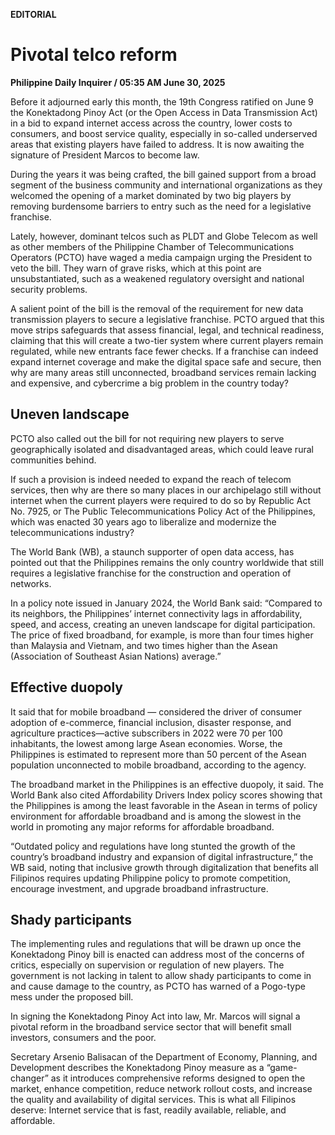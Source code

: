 **EDITORIAL**

# Pivotal telco reform

****Philippine Daily Inquirer / 05:35 AM June 30, 2025****

Before it adjourned early this month, the 19th Congress ratified on June 9 the Konektadong Pinoy Act (or the Open Access in Data Transmission Act) in a bid to expand internet access across the country, lower costs to consumers, and boost service quality, especially in so-called underserved areas that existing players have failed to address. It is now awaiting the signature of President Marcos to become law.

During the years it was being crafted, the bill gained support from a broad segment of the business community and international organizations as they welcomed the opening of a market dominated by two big players by removing burdensome barriers to entry such as the need for a legislative franchise. 

Lately, however, dominant telcos such as PLDT and Globe Telecom as well as other members of the Philippine Chamber of Telecommunications Operators (PCTO) have waged a media campaign urging the President to veto the bill. They warn of grave risks, which at this point are unsubstantiated, such as a weakened regulatory oversight and national security problems.

A salient point of the bill is the removal of the requirement for new data transmission players to secure a legislative franchise. PCTO argued that this move strips safeguards that assess financial, legal, and technical readiness, claiming that this will create a two-tier system where current players remain regulated, while new entrants face fewer checks. If a franchise can indeed expand internet coverage and make the digital space safe and secure, then why are many areas still unconnected, broadband services remain lacking and expensive, and cybercrime a big problem in the country today?

## Uneven landscape

PCTO also called out the bill for not requiring new players to serve geographically isolated and disadvantaged areas, which could leave rural communities behind. 

If such a provision is indeed needed to expand the reach of telecom services, then why are there so many places in our archipelago still without internet when the current players were required to do so by Republic Act No. 7925, or The Public Telecommunications Policy Act of the Philippines, which was enacted 30 years ago to liberalize and modernize the telecommunications industry?

The World Bank (WB), a staunch supporter of open data access, has pointed out that the Philippines remains the only country worldwide that still requires a legislative franchise for the construction and operation of networks. 

In a policy note issued in January 2024, the World Bank said: “Compared to its neighbors, the Philippines’ internet connectivity lags in affordability, speed, and access, creating an uneven landscape for digital participation. The price of fixed broadband, for example, is more than four times higher than Malaysia and Vietnam, and two times higher than the Asean (Association of Southeast Asian Nations) average.”

## Effective duopoly

It said that for mobile broadband — considered the driver of consumer adoption of e-commerce, financial inclusion, disaster response, and agriculture practices—active subscribers in 2022 were 70 per 100 inhabitants, the lowest among large Asean economies. Worse, the Philippines is estimated to represent more than 50 percent of the Asean population unconnected to mobile broadband, according to the agency.

The broadband market in the Philippines is an effective duopoly, it said. The World Bank also cited Affordability Drivers Index policy scores showing that the Philippines is among the least favorable in the Asean in terms of policy environment for affordable broadband and is among the slowest in the world in promoting any major reforms for affordable broadband.

“Outdated policy and regulations have long stunted the growth of the country’s broadband industry and expansion of digital infrastructure,” the WB said, noting that inclusive growth through digitalization that benefits all Filipinos requires updating Philippine policy to promote competition, encourage investment, and upgrade broadband infrastructure.

## Shady participants

The implementing rules and regulations that will be drawn up once the Konektadong Pinoy bill is enacted can address most of the concerns of critics, especially on supervision or regulation of new players. The government is not lacking in talent to allow shady participants to come in and cause damage to the country, as PCTO has warned of a Pogo-type mess under the proposed bill.

In signing the Konektadong Pinoy Act into law, Mr. Marcos will signal a pivotal reform in the broadband service sector that will benefit small investors, consumers and the poor. 

Secretary Arsenio Balisacan of the Department of Economy, Planning, and Development describes the Konektadong Pinoy measure as a “game-changer” as it introduces comprehensive reforms designed to open the market, enhance competition, reduce network rollout costs, and increase the quality and availability of digital services. This is what all Filipinos deserve: Internet service that is fast, readily available, reliable, and affordable.